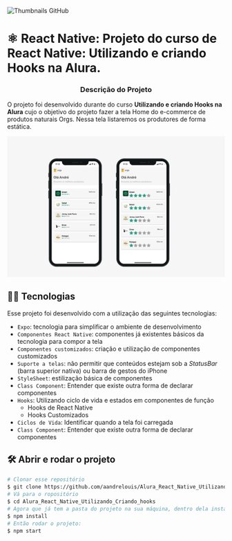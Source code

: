 ![Thumbnails GitHub](https://user-images.githubusercontent.com/9091491/131161965-2c17a8ae-b7c2-49d4-b072-f636cb989a18.png)

# ⚛️ React Native: Projeto do curso de React Native: Utilizando e criando Hooks na Alura.

<h3 align="center"> Descrição do Projeto </h1>

O projeto foi desenvolvido durante do curso **Utilizando e criando Hooks na Alura** cujo o objetivo do projeto fazer a tela Home do e-commerce de produtos naturais Orgs. Nessa tela listaremos os produtores de forma estática.

![foto1](https://github.com/aandrelouis/Alura_React_Native_Utilizando_Criando_hooks/blob/main/assets/App/foto1.png)



## 🧑‍💻 Tecnologias
Esse projeto foi desenvolvido com a utilização das seguintes tecnologias:

- `Expo`: tecnologia para simplificar o ambiente de desenvolvimento
- `Componentes React Native`: componentes já existentes básicos da tecnologia para compor a tela
- `Componentes customizados`: criação e utilização de componentes customizados
- `Suporte a telas`: não permitir que conteúdos estejam sob a *StatusBar* (barra superior nativa) ou barra de gestos do iPhone
- `StyleSheet`: estilização básica de componentes
- `Class Component`: Entender que existe outra forma de declarar componentes
- `Hooks`: Utilizando ciclo de vida e estados em componentes de função
  - Hooks de React Native
  - Hooks Customizados
- `Ciclos de Vida`: Identificar quando a tela foi carregada
- `Class Component`: Entender que existe outra forma de declarar componentes

## 🛠️ Abrir e rodar o projeto


```bash
# Clonar esse repositório
$ git clone https://github.com/aandrelouis/Alura_React_Native_Utilizando_Criando_hooks.git
# Vá para o ropositório
$ cd Alura_React_Native_Utilizando_Criando_hooks
# Agora que já tem a pasta do projeto na sua máquina, dentro dela instale as dependências:
$ npm install
# Então rodar o projeto:
$ npm start
```